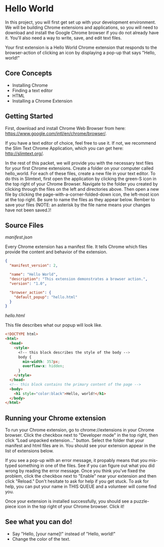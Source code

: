 # Hello World

In this project, you will first get set up with your development environment. We will be building Chrome extensions and applications, so you will need to download and install the Google Chrome browser if you do not already have it. You'll also need a way to write, save, and edit text files.

Your first extension is a Hello World Chrome extension that responds to the browser-action of clicking an icon by displaying a pop-up that says "Hello, world!"

## Core Concepts

  * Installing Chrome
  * Finding a text editor
  * HTML
  * Installing a Chrome Extension

## Getting Started

First, download and install Chrome Web Browser from here: https://www.google.com/intl/en/chrome/browser/.

If you have a text editor of choice, feel free to use it. If not, we recommend the Slim Text Chrome Application, which you can get here: http://slimtext.org/.

In the rest of this packet, we will provide you with the necessary text files for your first Chrome extensions. Create a folder on your computer called hello_world. For each of these files, create a new file in your text editor. To do this in Slimtext, first open the application by clicking the green-S icon in the top right of your Chrome Browser. Navigate to the folder you created by clicking through the files on the left and directories above. Then open a new file by clicking the page-with-a-corner-folded-down icon, the left-most icon at the top right. Be sure to name the files as they appear below. Rember to save your files (NOTE: an asterisk by the file name means your changes have not been saved.)!

## Source Files

*manifest.json*

Every Chrome extension has a manifest file. It tells Chrome which files provide the content and behavior of the extension.

```json
{
  "manifest_version": 2,

  "name": "Hello World",
  "description": "This extension demonstrates a browser action.",
  "version": "1.0",

  "browser_action": {
    "default_popup": "hello.html"
  }
}
```

*hello.html*

This file describes what our popup will look like.

```html
<!DOCTYPE html>
<html>
  <head>
    <style>                                                                                                                                                                                                                                 
      <!-- this block describes the style of the body -->
      body {                                                                                                                                                                                                                                
        min-width: 357px;                                                                                                                                                                                                                   
        overflow-x: hidden;                                                                                                                                                                                                                 
      }                                                                                                                                                                                                                                     
    </style>
  </head>
  <!-- this block contains the primary content of the page -->
  <body>
    <h1 style="color:black">Hello, world!</h1>
  </body>
</html>
```

## Running your Chrome extension

To run your Chrome extension, go to chrome://extensions in your Chrome browser. Click the checkbox next to "Developer mode" in the top right, then click “Load unpacked extension...” button. Select the folder that your manifest and html files are in. You should see your extension appear in the list of extensions below.

If you see a pop-up with an error message, it propably means that you mis-typed something in one of the files. See if you can figure out what you did wrong by reading the error message. Once you think you've fixed the problem, click the checkbox next to "Enable" near your extension and then click "Reload." Don't hesitate to ask for help if you get stuck. To ask for help, you can put your name in THIS QUEUE and a volunteer will come find you.

Once your extension is installed successfully, you should see a puzzle-piece icon in the top right of your Chrome browser. Click it!

## See what you can do!

  - Say "Hello, [your name]!" instead of "Hello, world!"
  - Change the color of the text.
